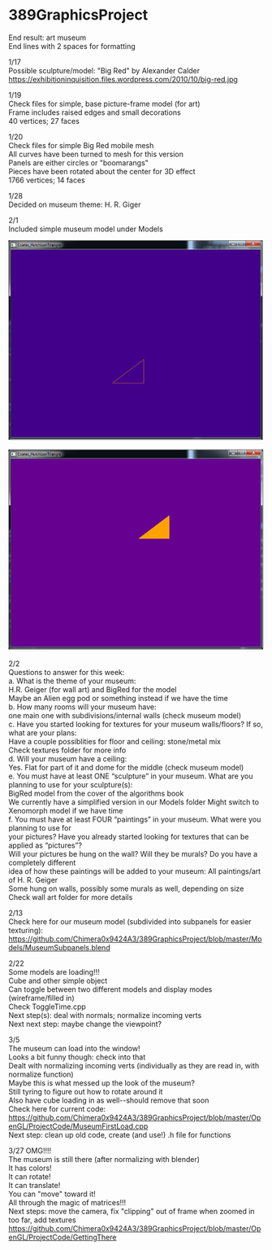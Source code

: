 # 389GraphicsProject  
End result: art museum  
End lines with 2 spaces for formatting  

1/17  
Possible sculpture/model: "Big Red" by Alexander Calder  
  https://exhibitioninquisition.files.wordpress.com/2010/10/big-red.jpg  

1/19  
Check files for simple, base picture-frame model (for art)  
  Frame includes raised edges and small decorations  
  40 vertices; 27 faces  

1/20  
Check files for simple Big Red mobile mesh  
  All curves have been turned to mesh for this version  
  Panels are either circles or "boomarangs"   
  Pieces have been rotated about the center for 3D effect  
  1766 vertices; 14 faces  

1/28  
Decided on museum theme: H. R. Giger  

2/1  
Included simple museum model under Models  

![alt tag](https://github.com/Chimera0x9424A3/389GraphicsProject/blob/master/Readme1.png)

![alt tag](https://github.com/Chimera0x9424A3/389GraphicsProject/blob/master/Readme2.png)


2/2  
Questions to answer for this week:  
a. What is the theme of your museum:  
    H.R. Geiger (for wall art) and BigRed for the model  
    Maybe an Alien egg pod or something instead if we have the time  
b. How many rooms will your museum have:  
    one main one with subdivisions/internal walls (check museum model)  
c. Have you started looking for textures for your museum walls/floors? If so, what are your plans:  
    Have a couple possiblities for floor and ceiling: stone/metal mix  
    Check textures folder for more info  
d. Will your museum have a ceiling:   
    Yes. Flat for part of it and dome for the middle (check museum model)  
e. You must have at least ONE “sculpture” in your museum. What are you planning to use for
 your sculpture(s):  
    BigRed model from the cover of the algorithms book  
    We currently have a simplified version in our Models folder
    Might switch to Xenomorph model if we have time  
f. You must have at least FOUR “paintings” in your museum. What were you planning to use for  
 your pictures? Have you already started looking for textures that can be applied as “pictures”?  
 Will your pictures be hung on the wall? Will they be murals? Do you have a completely different  
 idea of how these paintings will be added to your museum:
    All paintings/art of H. R. Geiger  
    Some hung on walls, possibly some murals as well, depending on size  
    Check wall art folder for more details  
    

2/13  
Check here for our museum model (subdivided into subpanels for easier texturing):  
https://github.com/Chimera0x9424A3/389GraphicsProject/blob/master/Models/MuseumSubpanels.blend  


2/22  
Some models are loading!!!  
Cube and other simple object  
Can toggle between two different models and display modes (wireframe/filled in)  
  Check ToggleTime.cpp  
  Next step(s): deal with normals; normalize incoming verts  
Next next step: maybe change the viewpoint?  

3/5  
The museum can load into the window!  
Looks a bit funny though: check into that  
Dealt with normalizing incoming verts (individually as they are read in, with normalize function)  
Maybe this is what messed up the look of the museum?  
Still tyring to figure out how to rotate around it  
Also have cube loading in as well--should remove that soon  
Check here for current code:  
https://github.com/Chimera0x9424A3/389GraphicsProject/blob/master/OpenGL/ProjectCode/MuseumFirstLoad.cpp  
Next step: clean up old code, create (and use!) .h file for functions  

3/27
OMG!!!!  
The museum is still there (after normalizing with blender)  
It has colors!  
It can rotate!  
It can translate!  
You can "move" toward it!  
All through the magic of matrices!!!  
Next steps: move the camera, fix "clipping" out of frame when zoomed in too far, add textures  
https://github.com/Chimera0x9424A3/389GraphicsProject/blob/master/OpenGL/ProjectCode/GettingThere
